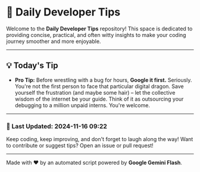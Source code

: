 
# 🌟 Daily Developer Tips

Welcome to the **Daily Developer Tips** repository! This space is dedicated to providing concise, practical, and often witty insights to make your coding journey smoother and more enjoyable.

---

## 💡 Today's Tip

- **Pro Tip:**  Before wrestling with a bug for hours,  **Google it first.**  Seriously.  You're not the first person to face that particular digital dragon.  Save yourself the frustration (and maybe some hair) – let the collective wisdom of the internet be your guide.  Think of it as outsourcing your debugging to a million unpaid interns.  You're welcome.

---

### 📅 Last Updated: 2024-11-16 09:22

Keep coding, keep improving, and don't forget to laugh along the way! Want to contribute or suggest tips? Open an issue or pull request!

---

Made with ❤️ by an automated script powered by **Google Gemini Flash**.
